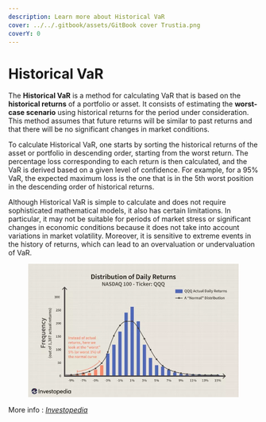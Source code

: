 ```yaml
---
description: Learn more about Historical VaR
cover: ../../.gitbook/assets/GitBook cover Trustia.png
coverY: 0
---
```


# Historical VaR

The **Historical VaR** is a method for calculating VaR that is based on the **historical returns** of a portfolio or asset. It consists of estimating the **worst-case scenario** using historical returns for the period under consideration. This method assumes that future returns will be similar to past returns and that there will be no significant changes in market conditions.

To calculate Historical VaR, one starts by sorting the historical returns of the asset or portfolio in descending order, starting from the worst return. The percentage loss corresponding to each return is then calculated, and the VaR is derived based on a given level of confidence. For example, for a 95% VaR, the expected maximum loss is the one that is in the 5th worst position in the descending order of historical returns.

Although Historical VaR is simple to calculate and does not require sophisticated mathematical models, it also has certain limitations. In particular, it may not be suitable for periods of market stress or significant changes in economic conditions because it does not take into account variations in market volatility. Moreover, it is sensitive to extreme events in the history of returns, which can lead to an overvaluation or undervaluation of VaR.

<figure><img src="../../.gitbook/assets/image (2).png" alt=""><figcaption></figcaption></figure>

More info : [_Investopedia_](https://www.investopedia.com/terms/h/historical-returns.asp)

<figure><img src="../../.gitbook/assets/Capture d’écran 2023-11-04 à 16.02.37.png" alt=""><figcaption></figcaption></figure>
